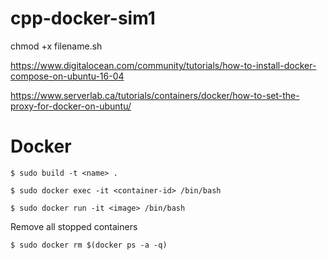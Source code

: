 # cpp-docker-sim1

chmod +x filename.sh

https://www.digitalocean.com/community/tutorials/how-to-install-docker-compose-on-ubuntu-16-04

https://www.serverlab.ca/tutorials/containers/docker/how-to-set-the-proxy-for-docker-on-ubuntu/

# Docker

```
$ sudo build -t <name> .
```

```
$ sudo docker exec -it <container-id> /bin/bash
```

```
$ sudo docker run -it <image> /bin/bash
```

Remove all stopped containers
```
$ sudo docker rm $(docker ps -a -q)
```

